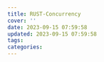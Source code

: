 ```yaml
---
title: RUST-Concurrency
cover: ''
date: 2023-09-15 07:59:58
updated: 2023-09-15 07:59:58
tags:
categories:
---
```

